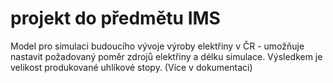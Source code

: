# projekt do předmětu IMS
Model pro simulaci budoucího vývoje výroby elektřiny v ČR - umožňuje nastavit požadovaný poměr zdrojů elektřiny a délku simulace. Výsledkem je velikost produkované uhlíkové stopy. (Více v dokumentaci)

